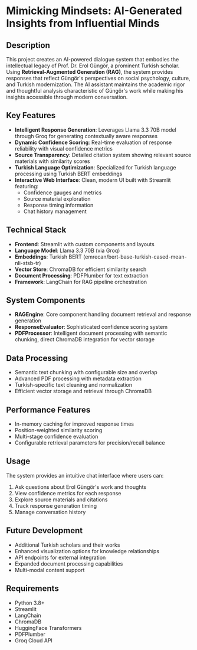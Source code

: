 # Mimicking Mindsets: AI-Generated Insights from Influential Minds

## Description
This project creates an AI-powered dialogue system that embodies the intellectual legacy of Prof. Dr. Erol Güngör, a prominent Turkish scholar. Using **Retrieval-Augmented Generation (RAG)**, the system provides responses that reflect Güngör's perspectives on social psychology, culture, and Turkish modernization. The AI assistant maintains the academic rigor and thoughtful analysis characteristic of Güngör's work while making his insights accessible through modern conversation.

## Key Features
- **Intelligent Response Generation**: Leverages Llama 3.3 70B model through Groq for generating contextually aware responses
- **Dynamic Confidence Scoring**: Real-time evaluation of response reliability with visual confidence metrics
- **Source Transparency**: Detailed citation system showing relevant source materials with similarity scores
- **Turkish Language Optimization**: Specialized for Turkish language processing using Turkish BERT embeddings
- **Interactive Web Interface**: Clean, modern UI built with Streamlit featuring:
  - Confidence gauges and metrics
  - Source material exploration
  - Response timing information
  - Chat history management

## Technical Stack
- **Frontend**: Streamlit with custom components and layouts
- **Language Model**: Llama 3.3 70B (via Groq)
- **Embeddings**: Turkish BERT (emrecan/bert-base-turkish-cased-mean-nli-stsb-tr)
- **Vector Store**: ChromaDB for efficient similarity search
- **Document Processing**: PDFPlumber for text extraction
- **Framework**: LangChain for RAG pipeline orchestration

## System Components
- **RAGEngine**: Core component handling document retrieval and response generation
- **ResponseEvaluator**: Sophisticated confidence scoring system
- **PDFProcessor**: Intelligent document processing with semantic chunking, direct ChromaDB integration for vector storage

## Data Processing
- Semantic text chunking with configurable size and overlap
- Advanced PDF processing with metadata extraction
- Turkish-specific text cleaning and normalization
- Efficient vector storage and retrieval through ChromaDB

## Performance Features
- In-memory caching for improved response times
- Position-weighted similarity scoring
- Multi-stage confidence evaluation
- Configurable retrieval parameters for precision/recall balance

## Usage
The system provides an intuitive chat interface where users can:
1. Ask questions about Erol Güngör's work and thoughts
2. View confidence metrics for each response
3. Explore source materials and citations
4. Track response generation timing
5. Manage conversation history

## Future Development
- Additional Turkish scholars and their works
- Enhanced visualization options for knowledge relationships
- API endpoints for external integration
- Expanded document processing capabilities
- Multi-modal content support

## Requirements
- Python 3.8+
- Streamlit
- LangChain
- ChromaDB
- HuggingFace Transformers
- PDFPlumber
- Groq Cloud API